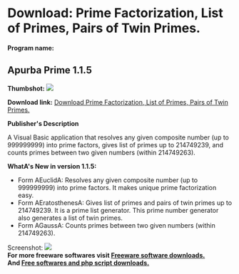 # Download: Prime Factorization, List of Primes, Pairs of Twin Primes.

**Program name:**

## Apurba Prime 1.1.5

  
**Thumbshot:** ![](http://www.freewarefiles.com/screenshot/apurba_md.jpg)   
  
**Download link:** [Download Prime Factorization, List of Primes, Pairs of Twin Primes.](http://freesoftwares.boysofts.com/Apurba-Prime_program_63188.html)  
  


**Publisher's Description**  
  


A Visual Basic application that resolves any given composite number (up to 999999999) into prime factors, gives list of primes up to 214749239, and counts primes between two given numbers (within 214749263). 

**WhatA's New in version 1.1.5:**

  * Form AEuclidA: Resolves any given composite number (up to 999999999) into prime factors. It makes unique prime factorization easy. 
  * Form AEratosthenesA: Gives list of primes and pairs of twin primes up to 214749239. It is a prime list generator. This prime number generator also generates a list of twin primes. 
  * Form AGaussA: Counts primes between two given numbers (within 214749263). 

  
  
Screenshot: ![](http://www.freewarefiles.com/screenshot/apurba.jpg)   
**For more freeware softwares visit [Freeware software downloads.](http://freesoftwares.boysofts.com/)**   
**And [Free softwares and php script downloads.](http://www.boysofts.com/)**
